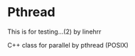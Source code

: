 Pthread
=======

This is for testing...(2)        by linehrr

C++ class for parallel by pthread (POSIX)